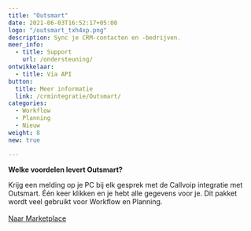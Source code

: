 ```yaml
---
title: "Outsmart"
date: 2021-06-03T16:52:17+05:00
logo: "/outsmart_txh4xp.png"
description: Sync je CRM-contacten en -bedrijven.
meer_info:
  - title: Support
    url: /ondersteuning/
ontwikkelaar:
  - title: Via API
button:
  title: Meer informatie
  link: /crmintegratie/Outsmart/
categories:
  - Workflow
  - Planning
  - Nieuw
weight: 8
new: true

---
```


**Welke voordelen levert Outsmart?**

Krijg een melding op je PC bij elk gesprek met de Callvoip integratie met Outsmart. Één keer klikken en je hebt alle gegevens voor je. Dit pakket wordt veel gebruikt voor Workflow en Planning.<br><br><a href="/marketplace" class="button">Naar Marketplace</a>
